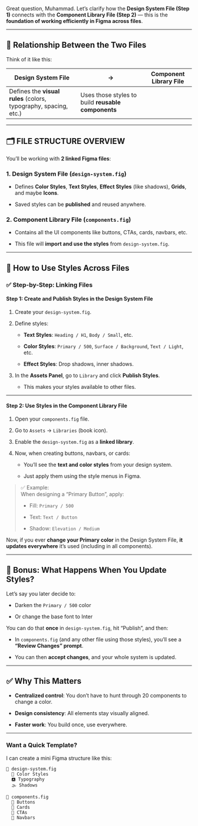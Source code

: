 Great question, Muhammad. Let’s clarify how the **Design System File (Step 1)** connects with the **Component Library File (Step 2)** — this is the **foundation of working efficiently in Figma across files**.

---

## 🔄 Relationship Between the Two Files

Think of it like this:

|Design System File|→|Component Library File|
|---|---|---|
|Defines the **visual rules** (colors, typography, spacing, etc.)|Uses those styles to build **reusable components**||

---

## 🗂️ FILE STRUCTURE OVERVIEW

You’ll be working with **2 linked Figma files**:

### 1. **Design System File** (`design-system.fig`)

- Defines **Color Styles**, **Text Styles**, **Effect Styles** (like shadows), **Grids**, and maybe **Icons**.
    
- Saved styles can be **published** and reused anywhere.
    

### 2. **Component Library File** (`components.fig`)

- Contains all the UI components like buttons, CTAs, cards, navbars, etc.
    
- This file will **import and use the styles** from `design-system.fig`.
    

---

## 🔧 How to Use Styles Across Files

### ✅ Step-by-Step: Linking Files

#### **Step 1: Create and Publish Styles in the Design System File**

1. Create your `design-system.fig`.
    
2. Define styles:
    
    - **Text Styles**: `Heading / H1`, `Body / Small`, etc.
        
    - **Color Styles**: `Primary / 500`, `Surface / Background`, `Text / Light`, etc.
        
    - **Effect Styles**: Drop shadows, inner shadows.
        
3. In the **Assets Panel**, go to `Library` and click **Publish Styles**.
    
    - This makes your styles available to other files.
        

---

#### **Step 2: Use Styles in the Component Library File**

1. Open your `components.fig` file.
    
2. Go to `Assets` → `Libraries` (book icon).
    
3. Enable the `design-system.fig` as a **linked library**.
    
4. Now, when creating buttons, navbars, or cards:
    
    - You’ll see the **text and color styles** from your design system.
        
    - Just apply them using the style menus in Figma.
        

> ✅ Example:  
> When designing a “Primary Button”, apply:
> 
> - Fill: `Primary / 500`
>     
> - Text: `Text / Button`
>     
> - Shadow: `Elevation / Medium`
>     

Now, if you ever **change your Primary color** in the Design System File, **it updates everywhere** it’s used (including in all components).

---

## 🔁 Bonus: What Happens When You Update Styles?

Let’s say you later decide to:

- Darken the `Primary / 500` color
    
- Or change the base font to Inter
    

You can do that **once** in `design-system.fig`, hit “Publish”, and then:

- In `components.fig` (and any other file using those styles), you’ll see a **“Review Changes” prompt**.
    
- You can then **accept changes**, and your whole system is updated.
    

---

## ✅ Why This Matters

- **Centralized control**: You don’t have to hunt through 20 components to change a color.
    
- **Design consistency**: All elements stay visually aligned.
    
- **Faster work**: You build once, use everywhere.
    

---

### Want a Quick Template?

I can create a mini Figma structure like this:

```
📁 design-system.fig
  🎨 Color Styles
  🅰️ Typography
  🌫️ Shadows

📁 components.fig
  🧱 Buttons
  🧱 Cards
  🧱 CTAs
  🧱 Navbars
```

